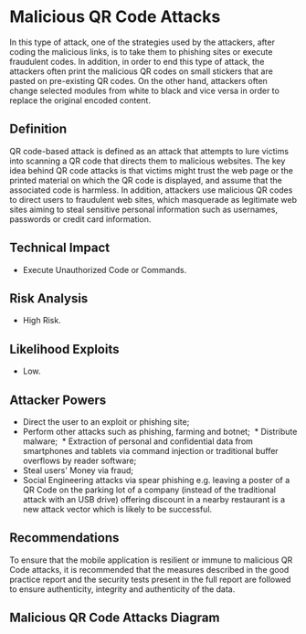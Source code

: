 # Malicious QR Code Attacks

In this type of attack, one of the strategies used by the attackers, after coding the malicious links, is to take them to phishing sites or execute fraudulent codes. In addition, in order to end this type of attack, the attackers often print the malicious QR codes on small stickers that are pasted on pre-existing QR codes. On the other hand, attackers often change selected modules from white to black and vice versa in order to replace the original encoded content.

## Definition

QR code-based attack is defined as an attack that attempts to lure victims into scanning a QR code that directs them to malicious websites. The key idea behind QR code attacks is that victims might trust the web page or the printed material on which the QR code is displayed, and assume that the associated code is harmless. In addition, attackers use malicious QR codes to direct users to fraudulent web sites, which masquerade as legitimate web sites aiming to steal sensitive personal information such as usernames, passwords or credit card information. 

## Technical Impact
  * Execute Unauthorized Code or Commands.

## Risk Analysis
  * High Risk.

## Likelihood Exploits
  * Low.

## Attacker Powers

 * Direct the user to an exploit or phishing site;
 * Perform other attacks such as phishing, farming and botnet;
 * Distribute malware;
 * Extraction of personal and confidential data from smartphones and tablets via command injection or traditional buffer overflows by reader software;
 * Steal users' Money via fraud;
 * Social Engineering attacks via spear phishing e.g. leaving a poster of a QR Code on the parking lot of a company (instead of the traditional attack with an USB drive) offering discount in a nearby restaurant is a new attack vector which is likely to be successful.

## Recommendations

To ensure that the mobile application is resilient or immune to malicious QR Code attacks, it is recommended that the measures described in the good practice report and the security tests present in the full report are followed to ensure authenticity, integrity and authenticity of the data.

## Malicious QR Code Attacks Diagram

